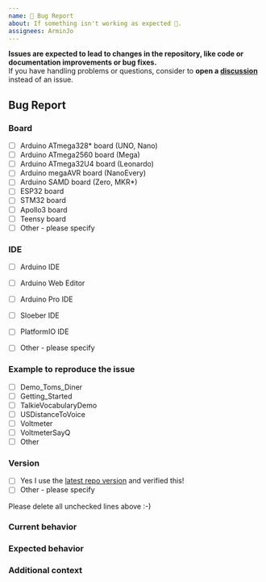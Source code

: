 ```yaml
---
name: 🐛 Bug Report
about: If something isn't working as expected 🤔.
assignees: ArminJo
---
```


**Issues are expected to lead to changes in the repository, like code or documentation improvements or bug fixes.**<br/>
If you have handling problems or questions, consider to **open a [discussion](../discussions)** instead of an issue.

## Bug Report

### Board
* [ ] Arduino ATmega328* board (UNO, Nano)
* [ ] Arduino ATmega2560 board (Mega)
* [ ] Arduino ATmega32U4 board (Leonardo)
* [ ] Arduino megaAVR board (NanoEvery)
* [ ] Arduino SAMD board (Zero, MKR*)
* [ ] ESP32 board
* [ ] STM32 board
* [ ] Apollo3 board
* [ ] Teensy board
* [ ] Other - please specify

<!-- Please specify board name if not included in board selection -->

### IDE
* [ ] Arduino IDE
* [ ] Arduino Web Editor
* [ ] Arduino Pro IDE
* [ ] Sloeber IDE
* [ ] PlatformIO IDE
* [ ] Other - please specify


### Example to reproduce the issue
* [ ] Demo_Toms_Diner
* [ ] Getting_Started
* [ ] TalkieVocabularyDemo
* [ ] USDistanceToVoice
* [ ] Voltmeter
* [ ] VoltmeterSayQ
* [ ] Other

### Version
* [ ] Yes I use the [latest repo version](https://github.com/ArminJo/ServoEasing/archive/master.zip) and verified this!
* [ ] Other - please specify

Please delete all unchecked lines above :-)

### Current behavior
<!-- Paste the code or repository link, if applicable. -->

<!-- Add a the serial output which indicates the error happened. -->

<!-- Add a clear and concise description of the behavior. -->

### Expected behavior
<!-- Add a clear and concise description of what you expected to happen. -->

### Additional context
<!-- (Optional) Add any other context about the problem here. -->